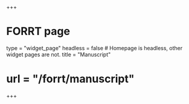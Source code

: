 +++
# FORRT page
type = "widget_page"
headless = false  # Homepage is headless, other widget pages are not.
title = "Manuscript"
# url = "/forrt/manuscript"
+++
